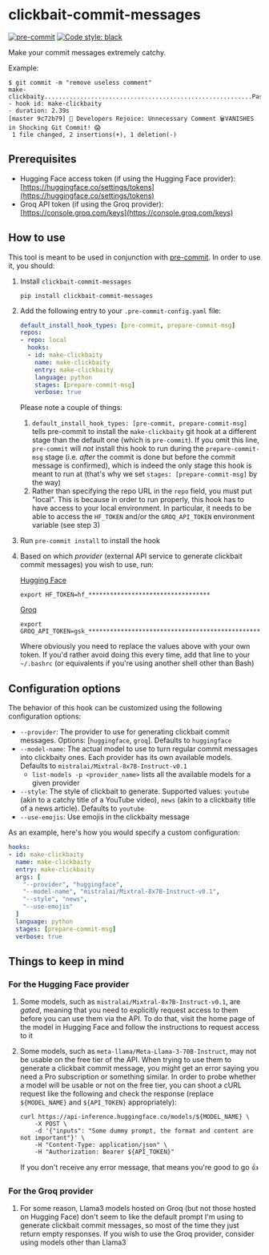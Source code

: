 # clickbait-commit-messages
[![pre-commit](https://img.shields.io/badge/pre--commit-enabled-brightgreen?logo=pre-commit)](https://github.com/pre-commit/pre-commit)
[![Code style: black](https://img.shields.io/badge/code%20style-black-000000.svg)](https://github.com/psf/black)

Make your commit messages extremely catchy.

Example:
```
$ git commit -m "remove useless comment"
make-clickbaity..........................................................Passed
- hook id: make-clickbaity
- duration: 2.39s
[master 9c72b79] 🚨 Developers Rejoice: Unnecessary Comment 🗑VANISHES in Shocking Git Commit! 😱
 1 file changed, 2 insertions(+), 1 deletion(-)
```

## Prerequisites
- Hugging Face access token (if using the Hugging Face provider): [https://huggingface.co/settings/tokens](https://huggingface.co/settings/tokens)
- Groq API token (if using the Groq provider): [https://console.groq.com/keys](https://console.groq.com/keys)

## How to use
This tool is meant to be used in conjunction with [pre-commit](https://pre-commit.com/). In order to use it, you should:
1. Install `clickbait-commit-messages`
    ```
    pip install clickbait-commit-messages
    ```
2. Add the following entry to your `.pre-commit-config.yaml` file:
    ```yaml
    default_install_hook_types: [pre-commit, prepare-commit-msg]
    repos:
    - repo: local
      hooks:
      - id: make-clickbaity
        name: make-clickbaity
        entry: make-clickbaity
        language: python
        stages: [prepare-commit-msg]
        verbose: true
    ```
    Please note a couple of things:
    1. `default_install_hook_types: [pre-commit, prepare-commit-msg]` tells pre-commit to install the `make-clickbaity` git hook at a different stage than the default one (which is `pre-commit`). If you omit this line, `pre-commit` will _not_ install this hook to run during the `prepare-commit-msg` stage (i.e. _after_ the commit is done but before the commit message is confirmed), which is indeed the only stage this hook is meant to run at (that's why we set `stages: [prepare-commit-msg]` by the way)
    2. Rather than specifying the repo URL in the `repo` field, you must put "local". This is because in order to run properly, this hook has to have access to your local environment. In particular, it needs to be able to access the `HF_TOKEN` and/or the `GROQ_API_TOKEN` environment variable (see step 3)
3. Run `pre-commit install` to install the hook
4. Based on which _provider_ (external API service to generate clickbait commit messages) you wish to use, run:

   [Hugging Face](https://huggingface.co/docs/api-inference/index)

    ```
    export HF_TOKEN=hf_**********************************
    ```
   [Groq](https://groq.com/)

    ```
    export GROQ_API_TOKEN=gsk_****************************************************
    ```
    Where obviously you need to replace the values above with your own token. If you'd rather avoid doing this every time, add that line to your `~/.bashrc` (or equivalents if you're using another shell other than Bash)

## Configuration options
The behavior of this hook can be customized using the following configuration options:
- `--provider`: The provider to use for generating clickbait commit messages. Options: [`huggingface`, `groq`]. Defaults to `huggingface`
- `--model-name`: The actual model to use to turn regular commit messages into clickbaity ones. Each provider has its own available models. Defaults to `mistralai/Mixtral-8x7B-Instruct-v0.1`
  - `list-models -p <provider_name>` lists all the available models for a given provider
- `--style`: The style of clickbait to generate. Supported values: `youtube` (akin to a catchy title of a YouTube video), `news` (akin to a clickbaity title of a news article). Defaults to `youtube`
- `--use-emojis`: Use emojis in the clickbaity message

As an example, here's how you would specify a custom configuration:
```yaml
hooks:
- id: make-clickbaity
  name: make-clickbaity
  entry: make-clickbaity
  args: [
    "--provider", "huggingface",
    "--model-name", "mistralai/Mixtral-8x7B-Instruct-v0.1",
    "--style", "news",
    "--use-emojis"
  ]
  language: python
  stages: [prepare-commit-msg]
  verbose: true
```

## Things to keep in mind
### For the Hugging Face provider
1. Some models, such as `mistralai/Mixtral-8x7B-Instruct-v0.1`, are _gated_, meaning that you need to explicitly request access to them before you can use them via the API. To do that, visit the home page of the model in Hugging Face and follow the instructions to request access to it

2. Some models, such as `meta-llama/Meta-Llama-3-70B-Instruct`, may not be usable on the free tier of the API. When trying to use them to generate a clickbait commit message, you might get an error saying you need a Pro subscription or something similar.
    In order to probe whether a model will be usable or not on the free tier, you can shoot a cURL request like the following and check the response (replace `${MODEL_NAME}` and `${API_TOKEN}` appropriately):
    ```curl
    curl https://api-inference.huggingface.co/models/${MODEL_NAME} \
        -X POST \
        -d '{"inputs": "Some dummy prompt, the format and content are not important"}' \
        -H "Content-Type: application/json" \
        -H "Authorization: Bearer ${API_TOKEN}"
    ```
    If you don't receive any error message, that means you're good to go 👍

### For the Groq provider
1. For some reason, Llama3 models hosted on Groq (but not those hosted on Hugging Face) don't seem to like the default prompt I'm using to generate clickbait commit messages, so most of the time they just return empty responses. If you wish to use the Groq provider, consider using models other than Llama3
